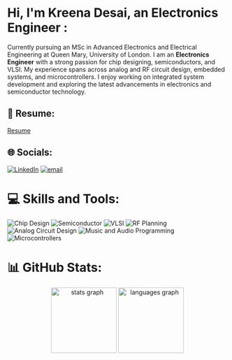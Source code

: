 # Hi, I'm Kreena Desai, an Electronics Engineer :
Currently pursuing an MSc in Advanced Electronics and Electrical Engineering at Queen Mary, University of London. I am an **Electronics Engineer** with a strong passion for chip designing, semiconductors, and VLSI. My experience spans across analog and RF circuit design, embedded systems, and microcontrollers. I enjoy working on integrated system development and exploring the latest advancements in electronics and semiconductor technology. 

## 📄 Resume:
[Resume](Kreena_Resume.pdf)

## 🌐 Socials:
[![LinkedIn](https://img.shields.io/badge/LinkedIn-%230077B5.svg?logo=linkedin&logoColor=white)](https://www.linkedin.com/in/kreena-desai/)
[![email](https://img.shields.io/badge/Email-D14836?logo=gmail&logoColor=white)](mailto:kreena.desai30@gmail.com) 

# 💻 Skills and Tools:  
![Chip Design](https://img.shields.io/badge/Chip%20Design-FF8C00?style=flat-square&logoColor=white) ![Semiconductor](https://img.shields.io/badge/Semiconductor-4169E1?style=flat-square&logoColor=white) ![VLSI](https://img.shields.io/badge/VLSI-9932CC?style=flat-square&logoColor=white) ![RF Planning](https://img.shields.io/badge/RF%20Planning-8A2BE2?style=flat-square&logoColor=white) ![Analog Circuit Design](https://img.shields.io/badge/Analog%20Circuit%20Design-FF7F50?style=flat-square&logoColor=white) ![Music and Audio Programming](https://img.shields.io/badge/Music%20and%20Audio%20Programming-FF69B4?style=flat-square&logo=music&logoColor=white) ![Microcontrollers](https://img.shields.io/badge/Microcontrollers-32CD32?style=flat-square&logoColor=white) 

# 📊 GitHub Stats:
<div align="center">
  <img src="https://github-readme-stats.vercel.app/api?username=Kreena30&hide_title=false&hide_rank=false&show_icons=true&include_all_commits=true&count_private=true&disable_animations=false&theme=dracula&locale=en&hide_border=false" height="150" alt="stats graph"  />
  <img src="https://github-readme-stats.vercel.app/api/top-langs?username=Kreena30&locale=en&hide_title=false&layout=compact&card_width=320&langs_count=5&theme=dracula&hide_border=false" height="150" alt="languages graph"  />
</div>



